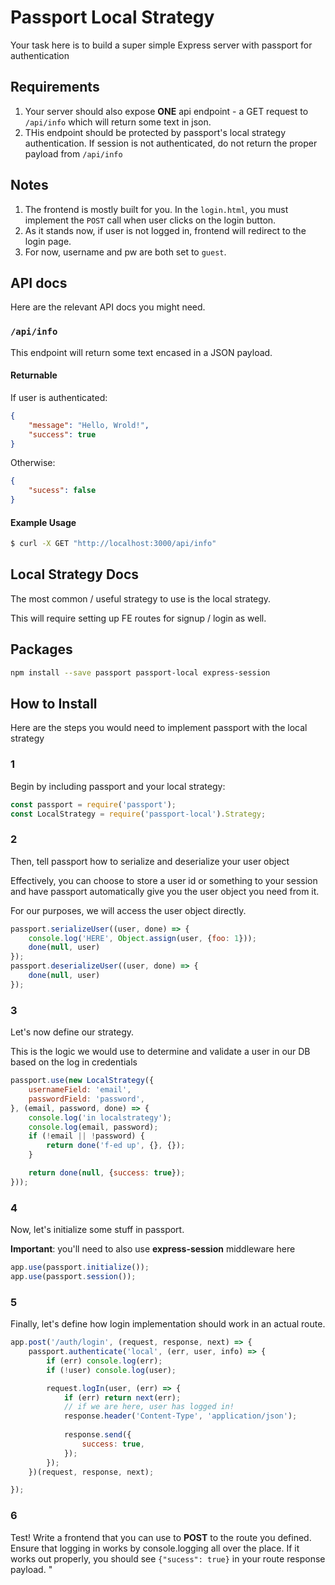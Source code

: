 # Passport Local Strategy 

Your task here is to build a super simple Express server with passport for authentication

## Requirements

1. Your server should also expose **ONE** api endpoint - a GET request to `/api/info` which will return some text in json.
2. THis endpoint should be protected by passport's local strategy authentication. If session is not authenticated, do not return the proper payload from `/api/info`

## Notes

1. The frontend is mostly built for you. In the `login.html`, you must implement the `POST` call when user clicks on the login button.
2. As it stands now, if user is not logged in, frontend will redirect to the login page.
3. For now, username and pw are both set to `guest`.

## API docs

Here are the relevant API docs you might need.

### `/api/info`

This endpoint will return some text encased in a JSON payload.

#### Returnable

If user is authenticated:

```json
{
    "message": "Hello, Wrold!",
    "success": true
}
```

Otherwise:

```json
{
    "sucess": false
}
```

#### Example Usage

```bash
$ curl -X GET "http://localhost:3000/api/info"
```

## Local Strategy Docs

The most common / useful strategy to use is the local strategy.

This will require setting up FE routes for signup / login as well. 

## Packages

```bash
npm install --save passport passport-local express-session
```

## How to Install

Here are the steps you would need to implement passport with the local strategy

### 1

Begin by including passport and your local strategy:

```js
const passport = require('passport');
const LocalStrategy = require('passport-local').Strategy;
```

### 2

Then, tell passport how to serialize and deserialize your user object

Effectively, you can choose to store a user id or something to your session and have passport automatically give you the user object you need from it.

For our purposes, we will access the user object directly.

```js
passport.serializeUser((user, done) => {
    console.log('HERE', Object.assign(user, {foo: 1}));
    done(null, user)
});
passport.deserializeUser((user, done) => {
    done(null, user)
});
```

### 3

Let's now define our strategy.

This is the logic we would use to determine and validate a user in our DB based on the log in credentials

```js
passport.use(new LocalStrategy({
    usernameField: 'email',
    passwordField: 'password',
}, (email, password, done) => {
    console.log('in localstrategy');
    console.log(email, password);
    if (!email || !password) {
        return done('f-ed up', {}, {});
    }

    return done(null, {success: true});
}));
```

### 4

Now, let's initialize some stuff in passport.

**Important**: you'll need to also use **express-session** middleware here

```js
app.use(passport.initialize());
app.use(passport.session());
```

### 5

Finally, let's define how login implementation should work in an actual route.

```js
app.post('/auth/login', (request, response, next) => {
    passport.authenticate('local', (err, user, info) => {
        if (err) console.log(err);
        if (!user) console.log(user);

        request.logIn(user, (err) => {
            if (err) return next(err);
            // if we are here, user has logged in!
            response.header('Content-Type', 'application/json');
            
            response.send({
                success: true,
            });
        });
    })(request, response, next);

});

```

### 6

Test! Write a frontend that you can use to **POST** to the route you defined. Ensure that logging in works by console.logging all over the place. If it works out properly, you should see `{"sucess": true}` in your route response payload.
"
